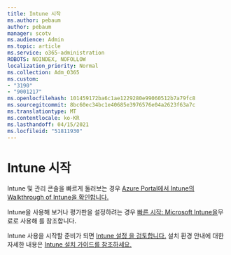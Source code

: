 ```yaml
---
title: Intune 시작
ms.author: pebaum
author: pebaum
manager: scotv
ms.audience: Admin
ms.topic: article
ms.service: o365-administration
ROBOTS: NOINDEX, NOFOLLOW
localization_priority: Normal
ms.collection: Adm_O365
ms.custom:
- "3190"
- "9001217"
ms.openlocfilehash: 101459172ba6c1ae1229280e99060512b7a79fc8
ms.sourcegitcommit: 8bc60ec34bc1e40685e3976576e04a2623f63a7c
ms.translationtype: MT
ms.contentlocale: ko-KR
ms.lasthandoff: 04/15/2021
ms.locfileid: "51811930"
---
```

# <a name="getting-started-with-intune"></a>Intune 시작

Intune 및 관리 콘솔을 빠르게 둘러보는 경우 [Azure Portal에서 Intune의 Walkthrough of Intune을 확인합니다.](https://docs.microsoft.com/mem/intune/fundamentals/tutorial-walkthrough-endpoint-manager)

Intune을 사용해 보거나 평가판을 설정하려는 경우 [빠른 시작: Microsoft Intune을](https://docs.microsoft.com/intune/fundamentals/free-trial-sign-up)무료로 사용해 를 참조합니다.

Intune 사용을 시작할 준비가 되면 [Intune 설정 을 검토합니다.](https://docs.microsoft.com/mem/intune/fundamentals/setup-steps) 설치 환경 안내에 대한 자세한 내용은 [Intune 설치 가이드를 참조하세요.](https://admin.microsoft.com/AdminPortal/Home?ref=/modernonboarding/intunesetupguide)